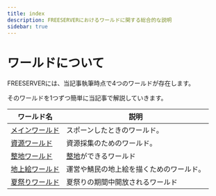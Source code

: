 ```yaml
---
title: index
description: FREESERVERにおけるワールドに関する総合的な説明
sidebar: true
---
```

# ワールドについて

FREESERVERには、当記事執筆時点で4つのワールドが存在します。

そのワールドを1つずつ簡単に当記事で解説していきます。

|  ワールド名  |  説明  |
| ---- | ---- |
|[メインワールド](/world/main/)|スポーンしたときのワールド。|
|[資源ワールド](/world/shigen)|資源採集のためのワールド。|
|[整地ワールド](/world/seichi)|[整地](/world/seichi)ができるワールド|
|[地上絵ワールド](/world/art-world)|運営や鯖民の地上絵を描くためのワールド。|
|[夏祭りワールド](/world/FSSF2021)|夏祭りの期間中開放されるワールド|
